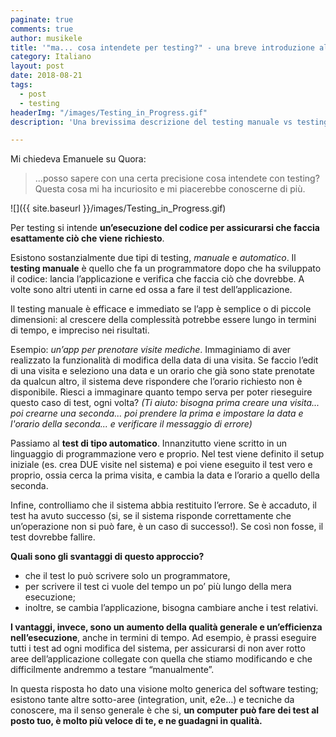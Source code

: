 ```yaml
---
paginate: true
comments: true
author: musikele
title: '"ma... cosa intendete per testing?" - una breve introduzione al testing software '
category: Italiano
layout: post
date: 2018-08-21
tags:
  - post
  - testing
headerImg: "/images/Testing_in_Progress.gif"
description: 'Una brevissima descrizione del testing manuale vs testing automatico. '

---
```

Mi chiedeva Emanuele su Quora:

> ...posso sapere con una certa  precisione cosa intendete con testing? Questa cosa mi ha incuriosito e  mi piacerebbe conoscerne di più.

![]({{ site.baseurl }}/images/Testing_in_Progress.gif)

Per testing si intende **un’esecuzione del codice per assicurarsi che faccia  esattamente ciò che viene richiesto**.

Esistono sostanzialmente due tipi di testing, _manuale_ e _automatico_. Il **testing manuale** è quello che fa un programmatore dopo che ha sviluppato il codice: lancia l’applicazione e verifica che faccia ciò che dovrebbe. A volte sono altri utenti in carne ed ossa a fare il test dell’applicazione.

Il testing manuale è efficace e immediato se l’app è semplice o di piccole dimensioni: al crescere della complessità potrebbe essere lungo in termini di tempo, e impreciso nei risultati.

Esempio: _un’app per prenotare visite mediche_. Immaginiamo di aver realizzato la funzionalità di modifica della data di una visita. Se faccio l’edit di una visita e seleziono una data e un orario che già sono state prenotate da qualcun altro, il sistema deve rispondere che l’orario richiesto non è disponibile. Riesci a immaginare quanto tempo serva per poter rieseguire questo caso di test, ogni volta? _(Ti aiuto: bisogna prima creare una visita... poi crearne una seconda... poi prendere la prima e impostare la data e l'orario della seconda... e verificare il messaggio di errore)_

Passiamo al **test di  tipo automatico**. Innanzitutto viene scritto in un linguaggio di  programmazione vero e proprio. Nel test viene definito il setup iniziale (es. crea DUE visite nel sistema) e poi viene eseguito il test vero e proprio, ossia cerca la prima visita, e cambia la data e l’orario a quello della seconda.

Infine, controlliamo che il sistema abbia restituito l’errore. Se è accaduto, il test ha avuto successo (si, se il  sistema risponde correttamente che un’operazione non si può fare, è un  caso di successo!). Se così non fosse, il test dovrebbe fallire.

**Quali sono gli svantaggi di questo approccio?**

* che il test lo può scrivere solo un programmatore,
* per scrivere il test ci vuole del tempo un  po’ più lungo della mera esecuzione;
* inoltre, se cambia l’applicazione, bisogna cambiare anche i test relativi.

**I vantaggi, invece, sono un  aumento della qualità generale e un’efficienza nell’esecuzione**, anche in termini di tempo. Ad esempio, è prassi eseguire tutti i test ad ogni modifica del sistema, per assicurarsi di non aver rotto aree  dell’applicazione collegate con quella che stiamo modificando e che  difficilmente andremmo a testare “manualmente”.

In questa risposta ho dato una visione molto generica del software testing; esistono tante altre sotto-aree (integration, unit, e2e…) e tecniche da conoscere, ma il senso generale è che si, **un computer può  fare dei test al posto tuo, è molto più veloce di te, e ne guadagni in qualità.**
